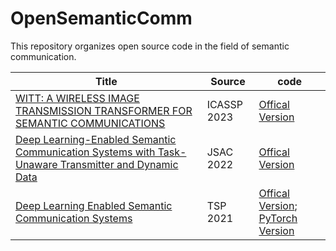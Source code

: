 # OpenSemanticComm

This repository organizes open source code in the field of semantic communication.

| Title | Source | code |
| --- | --- | --- |
| [WITT: A WIRELESS IMAGE TRANSMISSION TRANSFORMER FOR SEMANTIC COMMUNICATIONS](https://arxiv.org/pdf/2211.00937) | ICASSP 2023 | [Offical Version](https://github.com/KeYang8/WITT) |
| [Deep Learning-Enabled Semantic Communication Systems with Task-Unaware Transmitter and Dynamic Data](https://arxiv.org/pdf/2205.00271) | JSAC 2022 | [Offical Version](https://github.com/SJTU-mxtao/Semantic-Communication-Systems) |
| [Deep Learning Enabled Semantic Communication Systems](https://ieeexplore.ieee.org/abstract/document/9398576) | TSP 2021 | [Offical Version](https://github.com/HQXie0910/The-implementations-of-DeepSC); [PyTorch Version](https://github.com/13274086/DeepSC) |